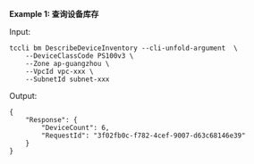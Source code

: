 **Example 1: 查询设备库存**



Input: 

```
tccli bm DescribeDeviceInventory --cli-unfold-argument  \
    --DeviceClassCode PS100v3 \
    --Zone ap-guangzhou \
    --VpcId vpc-xxx \
    --SubnetId subnet-xxx
```

Output: 
```
{
    "Response": {
        "DeviceCount": 6,
        "RequestId": "3f02fb0c-f782-4cef-9007-d63c68146e39"
    }
}
```


